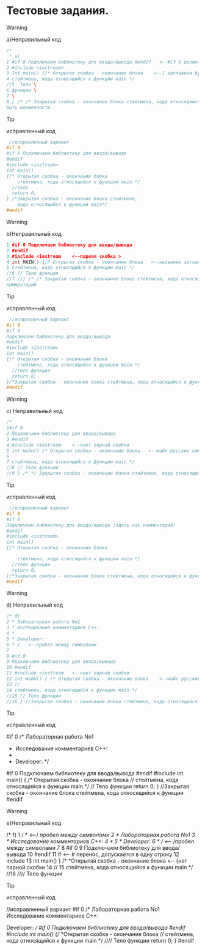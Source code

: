 # Тестовые задания.

> [!WARNING]
> а)Неправильный код

```cpp
/*
 * a)
1 #if 0 Подключаем библиотеку для ввода/вывода #endif   <--#if 0 должна быть одна строка
2 #include <iostream>
3 Int main() {/* Открытая скобка - окончание блока    <--I заглавная буква
4 стейтмена, кода относящийся к функции main */
//5  Тело \
6 функции \
7 \
8 } /* /* Закрытая скобка - окончание блока стейтмена, кода относящийся к функции main */ */ <--/**/не должно \
быть вложенности
```

>[!Tip]
>исправленный код

```cpp
 //исправленный вариант
#if 0
#if 0 Подключаем библиотеку для ввода/вывода
#endif
#include <iostream>
int main()
{/* Открытая скобка - окончание блока
    стейтмена, кода относящийся к функции main */
  //тело
  return 0;
} /*Закрытая скобка - окончание блока стейтмена,
    кода относящийся к функции main*/
#endif
```

> [!WARNING]
> b)Неправильный код

```cpp
1 #if 0 Подключаем библиотеку для ввода/вывода
2 #endif
3 #include <iostream    <--парная скобка >
4 int MAIN() {/* Открытая скобка - окончание блока   <--название заглавными буквами MAIN
5 стейтмена, кода относящийся к функции main */
//6 // Тело функции
//7 //} /* /* Закрытая скобка - окончание блока стейтмена, кода относящийся к функции <--/**/многострочный \
комментарий
```

>[!Tip]
>исправленный код

```cpp
 //исправленный вариант
#if 0
#if 0
Подключаем библиотеку для ввода/вывода
#endif
#include <iostream>
int main()
{/* Открытая скобка - окончание блока
    стейтмена, кода относящийся к функции main */
  //тело функции
  return 0;
}/*Закрытая скобка - окончание блока стейтмена, кода относящийся к функции*/
#endif
```

> [!WARNING]
> c) Неправильный код

```cpp
/*
1#if 0
2 Подключаем библиотеку для ввода/вывода
3 #endif
4 #include <iostream    <-->нет парной скобки
5 int майн() /* Открытая скобка - окончание блока   <--майн русские символы
6
7 стейтмена, кода относящийся к функции main */
//8 // Тело функции
//9 } /* */ Закрытая скобка - окончание блока стейтмена, кода относящийся к функции <--/*комментарии*/
```

>[!Tip]
>исправленный код

```cpp
 //исправленный вариант
#if 0
#if 0
Подключаем библиотеку для ввода/вывода (здесь как комментарий)
#endif
#include <iostream>
int main()
{/* Открытая скобка - окончание блока

    стейтмена, кода относящийся к функции main */
  //тело функции
  return 0;
}/*Закрытая скобка - окончание блока стейтмена, кода относящийся к функции*/
#endif
```

> [!WARNING]
> d) Неправильный код

```cpp
/* d)
2 * Лабораторная работа No1
3 * Исследование комментариев С++:
4 *
5 * Developer:
6 * /   <--пробел между символами
7
8 #if 0
9 Подключаем библиотеку для ввода/вывода
10 #endif
11 #include <iostream   <-->нет парной скобки
12 int майн() { /* Открытая скобка - окончание блока    <--майн русские символы
13 //
14 стейтмена, кода относящийся к функции main */
//15 // Тело функции
//16 } //Закрытая скобка - окончание блока стейтмена, кода относящийся к функции
```

>[!Tip]
>исправленный код

#if 0
/* Лабораторная работа No1
 * Исследование комментариев С++:
 *
 * Developer:
 */

 #if 0
 Подключаем библиотеку для ввода/вывода
 #endif
 #include <iostream>
 int main()
 { /* Открытая скобка - окончание блока
              //
              стейтмена, кода относящийся к функции main */
// Тело функции
   return 0;
 } //Закрытая скобка - окончание блока стейтмена, кода относящийся к функции
#endif

> [!WARNING]
> e)Неправильный код

 /*
 f)
 1 / *    <--/ *пробел между символами
 2 * Лабораторная работа No1
 3 * Исследование комментариев С++:
 4 *
 5 * Developer:
 6 * /    <--* /пробел между символами
 7
 8 #if 0
 9 Подключаем библиотеку для ввода/вывода
 10 #endif
 11 #   <-- # перенос, допускается в одну строку
 12 include <iostream>
 13 int main() } /* *Открытая скобка - окончание блока  <-- {нет парной скобки
 14 //
 15 стейтмена, кода относящийся к функции main */
 //16 //// Тело функции

>[!Tip]
>исправленный код

 //исправленный вариант
#if 0
/*
Лабораторная работа No1
Исследование комментариев С++:

Developer:
*/
#if 0
Подключаем библиотеку для ввода/вывода
#endif
#include <iostream>
int main()
{/* *Открытая скобка - окончание блока
//
    стейтмена, кода относящийся к функции main */
  //// Тело функции
  return 0;
}
#endif

